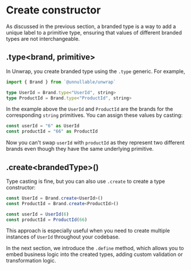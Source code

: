 # Create constructor

As discussed in the previous section, a branded type is a way to add a unique label to a primitive type, ensuring that values of different branded types are not interchangeable. 

## .type\<brand, primitive\>

In Unwrap, you create branded type using the `.type` generic. For example,

```ts
import { Brand } from `@unnullable/unwrap`

type UserId = Brand.type<"UserId", string>
type ProductId = Brand.type<"ProductId", string>
```

In the example above the `UserId` and `ProductId` are the brands for the corresponding `string` primitives. You can assign these values by casting:

```ts
const userId = "6" as UserId
const productId = "66" as ProductId
```

Now you can't swap `userId` with `productId` as they represent two different brands even though they have the same underlying primitive.

## .create\<brandedType\>()

Type casting is fine, but you can also use `.create` to create a type constructor:

```ts
const UserId = Brand.create<UserId>()
const ProductId = Brand.create<ProductId>()

const userId = UserId(6)
const productId = ProductId(66)
```

This approach is especially useful when you need to create multiple instances of `UserId` throughout your codebase. 

In the next section, we introduce the `.define` method, which allows you to embed business logic into the created types, adding custom validation or transformation logic.